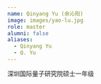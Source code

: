 ```yaml
---
name: Qinyang Yu (余沁阳)
image: images/yao-lu.jpg
role: master
alumni: false
aliases:
  - Qinyang Yu
  - Q. Yu
---
```


深圳国际量子研究院硕士一年级
